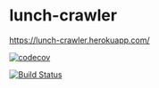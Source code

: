 # lunch-crawler
https://lunch-crawler.herokuapp.com/

[![codecov](https://codecov.io/gh/tpater/lunch-crawler/branch/master/graph/badge.svg)](https://codecov.io/gh/tpater/lunch-crawler)

[![Build Status](https://travis-ci.org/tpater/lunch-crawler.svg?branch=master)](https://travis-ci.org/tpater/lunch-crawler)